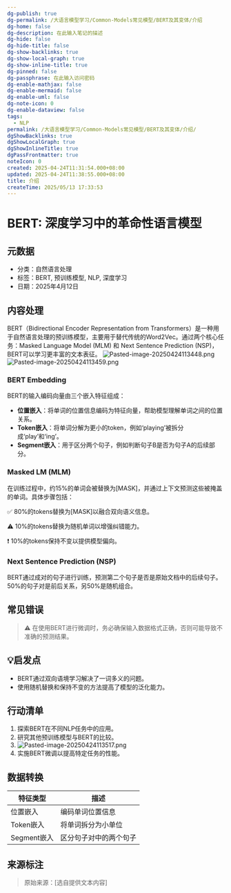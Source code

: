 ```yaml
---
dg-publish: true
dg-permalink: /大语言模型学习/Common-Models常见模型/BERT及其变体/介绍
dg-home: false
dg-description: 在此输入笔记的描述
dg-hide: false
dg-hide-title: false
dg-show-backlinks: true
dg-show-local-graph: true
dg-show-inline-title: true
dg-pinned: false
dg-passphrase: 在此输入访问密码
dg-enable-mathjax: false
dg-enable-mermaid: false
dg-enable-uml: false
dg-note-icon: 0
dg-enable-dataview: false
tags:
  - NLP
permalink: /大语言模型学习/Common-Models常见模型/BERT及其变体/介绍/
dgShowBacklinks: true
dgShowLocalGraph: true
dgShowInlineTitle: true
dgPassFrontmatter: true
noteIcon: 0
created: 2025-04-24T11:31:54.000+08:00
updated: 2025-04-24T11:38:55.000+08:00
title: 介绍
createTime: 2025/05/13 17:33:53
---
```




# BERT: 深度学习中的革命性语言模型

## 元数据
- 分类：自然语言处理
- 标签：BERT, 预训练模型, NLP, 深度学习
- 日期：2025年4月12日


## 内容处理
BERT（Bidirectional Encoder Representation from Transformers）是一种用于自然语言处理的预训练模型，主要用于替代传统的Word2Vec。通过两个核心任务：Masked Language Model (MLM) 和 Next Sentence Prediction (NSP)，BERT可以学习更丰富的文本表征。
![Pasted-image-20250424113448.png](../../.vuepress/public/img/user/%E9%99%84%E4%BB%B6/Pasted%20image%2020250424113448.png)
![Pasted-image-20250424113459.png](../../.vuepress/public/img/user/%E9%99%84%E4%BB%B6/Pasted%20image%2020250424113459.png)

### BERT Embedding
BERT的输入编码向量由三个嵌入特征组成：

- **位置嵌入**：将单词的位置信息编码为特征向量，帮助模型理解单词之间的位置关系。
- **Token嵌入**：将单词分解为更小的token，例如‘playing’被拆分成‘play’和‘ing’。
- **Segment嵌入**：用于区分两个句子，例如判断句子B是否为句子A的后续部分。


### Masked LM (MLM)
在训练过程中，约15%的单词会被替换为[MASK]，并通过上下文预测这些被掩盖的单词。具体步骤包括：

✅ 80%的tokens替换为[MASK]以融合双向语义信息。

⚠ 10%的tokens替换为随机单词以增强纠错能力。

❗ 10%的tokens保持不变以提供模型偏向。


### Next Sentence Prediction (NSP)
BERT通过成对的句子进行训练，预测第二个句子是否是原始文档中的后续句子。50%的句子对是前后关系，另50%是随机组合。


## 常见错误
> ⚠ 在使用BERT进行微调时，务必确保输入数据格式正确，否则可能导致不准确的预测结果。


## 💡启发点
- BERT通过双向语境学习解决了一词多义的问题。
- 使用随机替换和保持不变的方法提高了模型的泛化能力。


## 行动清单
1. 探索BERT在不同NLP任务中的应用。
2. 研究其他预训练模型与BERT的比较。
3. ![Pasted-image-20250424113517.png](../../.vuepress/public/img/user/%E9%99%84%E4%BB%B6/Pasted%20image%2020250424113517.png)
4. 实施BERT微调以提高特定任务的性能。


## 数据转换
| 特征类型       | 描述                                    |
|----------------|-----------------------------------------|
| 位置嵌入       | 编码单词位置信息                         |
| Token嵌入      | 将单词拆分为小单位                       |
| Segment嵌入    | 区分句子对中的两个句子                   |


## 来源标注
> 原始来源：[选自提供文本内容]
